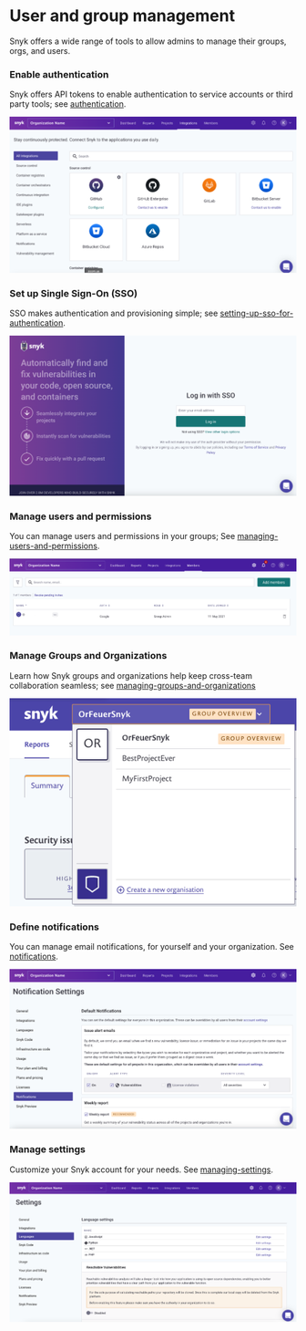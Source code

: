 # User and group management

Snyk offers a wide range of tools to allow admins to manage their groups, orgs, and users.

### Enable authentication

Snyk offers API tokens to enable authentication to service accounts or third party tools; see [authentication](authentication/ "mention").

![](<../../.gitbook/assets/image (84) (2) (1).png>)

### Set up Single Sign-On (SSO)

SSO makes authentication and provisioning simple; see [setting-up-sso-for-authentication](setting-up-sso-for-authentication/ "mention").

![](<../../.gitbook/assets/image (65) (1) (1).png>)

### Manage users and permissions

You can manage users and permissions in your groups; See [managing-users-and-permissions](managing-users-and-permissions/ "mention").

![](<../../.gitbook/assets/image (81) (2) (1).png>)

### Manage Groups and Organizations

Learn how Snyk groups and organizations help keep cross-team collaboration seamless; see [managing-groups-and-organizations](managing-groups-and-organizations/ "mention")

![](<../../.gitbook/assets/image (69) (1) (1).png>)

### Define notifications

You can manage email notifications, for yourself and your organization. See [notifications](notifications/ "mention").

![](<../../.gitbook/assets/image (73) (2).png>)

### Manage settings

Customize your Snyk account for your needs. See [managing-settings](managing-settings/ "mention").

![](<../../.gitbook/assets/image (76) (1).png>)
